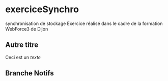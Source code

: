 # exerciceSynchro
synchronisation de stockage
Exercice réalisé dans le cadre de la formation WebForce3 de Dijon



## Autre titre
Ceci est un *texte*

## Branche Notifs
